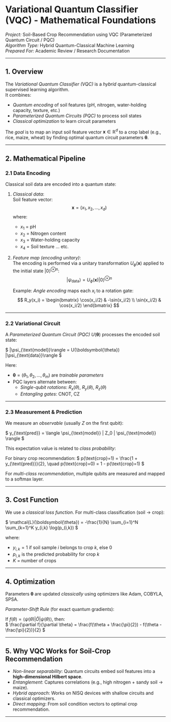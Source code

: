 # Variational Quantum Classifier (VQC) - Mathematical Foundations
*Project:* Soil-Based Crop Recommendation using VQC (Parameterized Quantum Circuit / PQC)  
*Algorithm Type:* Hybrid Quantum-Classical Machine Learning  
*Prepared For:* Academic Review / Research Documentation  

---

## 1. Overview

The *Variational Quantum Classifier (VQC)* is a *hybrid* quantum-classical supervised learning algorithm.  
It combines:
- *Quantum encoding* of soil features (pH, nitrogen, water-holding capacity, texture, etc.)  
- *Parameterized Quantum Circuits (PQC)* to process soil states  
- *Classical optimization* to learn circuit parameters  

The *goal* is to map an input soil feature vector $\mathbf{x} \in \mathbb{R}^d$ to a crop label (e.g., rice, maize, wheat) by finding optimal quantum circuit parameters $\boldsymbol{\theta}$.  

---

## 2. Mathematical Pipeline  

### 2.1 Data Encoding
Classical soil data are encoded into a quantum state:

1. *Classical data*:  
   Soil feature vector:  
   $$
   \mathbf{x} = (x_1, x_2, \dots, x_d)
   $$
   where:  
   - $x_1$ = pH  
   - $x_2$ = Nitrogen content  
   - $x_3$ = Water-holding capacity  
   - $x_4$ = Soil texture … etc.  

2. *Feature map (encoding unitary)*:  
   The encoding is performed via a unitary transformation $U_{\phi}(\mathbf{x})$ applied to the initial state $|0\rangle^{\otimes n}$:
   $$
   |\psi_{\text{data}}\rangle = U_{\phi}(\mathbf{x}) |0\rangle^{\otimes n}
   $$

   Example: *Angle encoding* maps each $x_i$ to a rotation gate:  
   $$
   R_y(x_i) = \begin{bmatrix}
   \cos(x_i/2) & -\sin(x_i/2) \\
   \sin(x_i/2) & \cos(x_i/2)
   \end{bmatrix}
   $$

---

### 2.2 Variational Circuit
A *Parameterized Quantum Circuit (PQC)* $U(\boldsymbol{\theta})$ processes the encoded soil state:

$
|\psi_{\text{model}}\rangle = U(\boldsymbol{\theta}) |\psi_{\text{data}}\rangle
$

Here:
- $\boldsymbol{\theta} = (\theta_1, \theta_2, \dots, \theta_m)$ are *trainable parameters*  
- PQC layers alternate between:
  - *Single-qubit rotations*: $R_x(\theta)$, $R_y(\theta)$, $R_z(\theta)$  
  - *Entangling gates*: CNOT, CZ  

---

### 2.3 Measurement & Prediction
We measure an *observable* (usually $Z$ on the first qubit):

$
y_{\text{pred}} = \langle \psi_{\text{model}} | Z_0 | \psi_{\text{model}} \rangle
$

This expectation value is related to *class probability*:  

For binary crop recommendation:
$
p(\text{crop}=1) = \frac{1 + y_{\text{pred}}}{2}, \quad p(\text{crop}=0) = 1 - p(\text{crop}=1)
$

For *multi-class recommendation*, multiple qubits are measured and mapped to a softmax layer.

---

## 3. Cost Function
We use a *classical loss function*. For multi-class classification (soil → crop):  

$
\mathcal{L}(\boldsymbol{\theta}) = -\frac{1}{N} \sum_{i=1}^N \sum_{k=1}^K y_{i,k} \log(p_{i,k})
$

where:
- $y_{i,k} = 1$ if soil sample $i$ belongs to crop $k$, else $0$  
- $p_{i,k}$ is the predicted probability for crop $k$  
- $K$ = number of crops  

---

## 4. Optimization
Parameters $\boldsymbol{\theta}$ are updated *classically* using optimizers like Adam, COBYLA, SPSA.  

*Parameter-Shift Rule* (for exact quantum gradients):  

If $f(\theta) = \langle \psi(\theta) | \hat{O} | \psi(\theta) \rangle$, then:  
$
\frac{\partial f}{\partial \theta} = \frac{f(\theta + \frac{\pi}{2}) - f(\theta - \frac{\pi}{2})}{2}
$

---

## 5. Why VQC Works for Soil-Crop Recommendation
- *Non-linear separability*: Quantum circuits embed soil features into a **high-dimensional Hilbert space**.  
- *Entanglement*: Captures correlations (e.g., high nitrogen + sandy soil → maize).  
- *Hybrid approach*: Works on NISQ devices with shallow circuits and classical optimizers.  
- *Direct mapping*: From soil condition vectors to optimal crop recommendation.  

---
